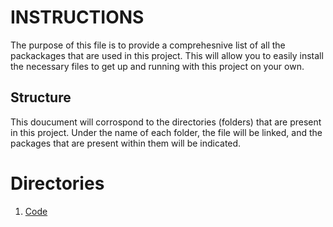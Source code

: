 # INSTRUCTIONS

The purpose of this file is to provide a comprehesnive list of all the packackages that are used in this project. This will allow you to easily install the necessary files to get up and running with this project on your own.

## Structure 

This doucument will corrospond to the directories (folders) that are present in this project. Under the name of each folder, the file will be linked, and the packages that are present within them will be indicated.

# Directories

1. [Code](code/)

  
